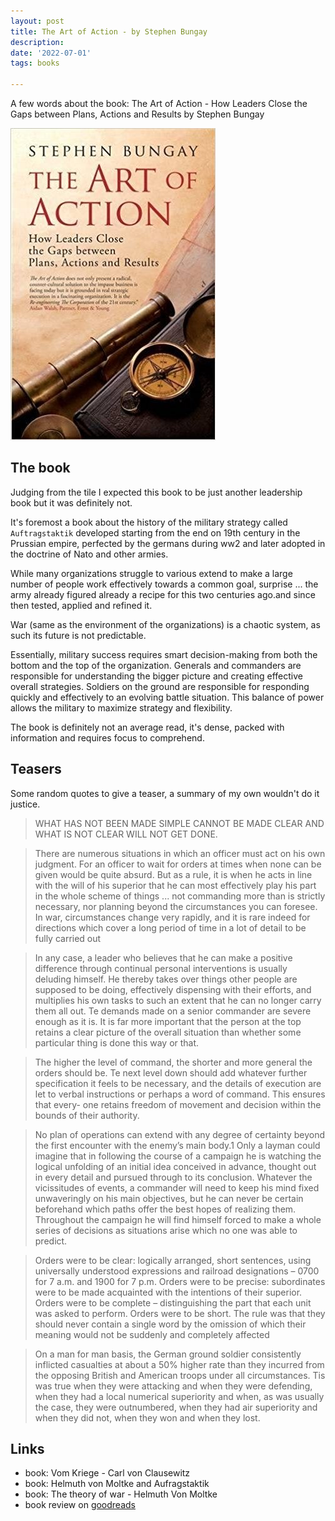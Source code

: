 ```yaml
---
layout: post
title: The Art of Action - by Stephen Bungay
description: 
date: '2022-07-01'
tags: books

---
```


A few words about the book: The Art of Action - How Leaders Close the Gaps between Plans, Actions and Results by Stephen Bungay

![placeholder](/public/2022/07/book-the-art-of-action.jpeg "cover")


## The book


Judging from the tile I expected this book to be just another leadership book but it was definitely not.

It's foremost a book about the history of the military strategy called `Auftragstaktik` developed starting from the end on 19th century in the Prussian empire, perfected by the germans during ww2 and later adopted in the doctrine of Nato and other armies.   

While many organizations struggle to various extend to make a large number of people work effectively towards a common goal, surprise ... the army already figured already a recipe for this two centuries ago.and since then tested, applied and refined it.

War (same as the environment of the organizations) is a chaotic system, as such its future is not predictable. 

Essentially, military success requires smart decision-making from both the bottom and the top of the organization. Generals and commanders are responsible for understanding the bigger picture and creating effective overall strategies. Soldiers on the ground are responsible for responding quickly and effectively to an evolving battle situation. This balance of power allows the military to maximize strategy and flexibility. 

The book is definitely not an average read, it's dense, packed with information and requires focus to comprehend.


## Teasers

Some random quotes to give a teaser, a summary of my own wouldn't do it justice.

>  WHAT HAS NOT BEEN MADE SIMPLE CANNOT BE MADE CLEAR AND WHAT IS NOT CLEAR WILL NOT GET DONE. 

> There are numerous situations in which an officer must act on his own judgment. For an officer to wait for orders at times when none can be given would be quite absurd. But as a rule, it is when he acts in line with the will of his superior that he can most effectively play his part in the whole scheme of things ... not commanding more than is strictly necessary, nor planning beyond the circumstances you can foresee. In war, circumstances change very rapidly, and it is rare indeed for directions which cover a long period of time in a lot of detail to be fully carried out


> In any case, a leader who believes that he can make a positive difference through continual personal interventions is usually deluding himself. He thereby takes over things other people are supposed to be doing, effectively dispensing with their efforts, and multiplies his own tasks to such an extent that he can no longer carry them all out. Te demands made on a senior commander are severe enough as it is. It is far more important that the person at the top retains a clear picture of the overall situation than whether some particular thing is done this way or that.


> The higher the level of command, the shorter and more general the orders should be. Te next level down should add whatever further specification it feels to be necessary, and the details of execution are let to verbal instructions or perhaps a word of command. This ensures that every- one retains freedom of movement and decision within the bounds of their authority.


> No plan of operations can extend with any degree of certainty beyond the first encounter with the enemy’s main body.1 Only a layman could imagine that in following the course of a campaign he is watching the logical unfolding of an initial idea conceived in advance, thought out in every detail and pursued through to its conclusion. Whatever the vicissitudes of events, a commander will need to keep his mind fixed unwaveringly on his main objectives, but he can never be certain beforehand which paths offer the best hopes of realizing them. Throughout the campaign he will find himself forced to make a whole series of decisions as situations arise which no one was able to predict.


> Orders were to be clear: logically arranged, short sentences, using universally understood expressions and railroad designations – 0700 for 7 a.m. and 1900 for 7 p.m. Orders were to be precise: subordinates were to be made acquainted with the intentions of their superior. Orders were to be complete – distinguishing the part that each unit was asked to perform. Orders were to be short. The rule was that they should never contain a single word by the omission of which their meaning would not be suddenly and completely affected


> On a man for man basis, the German ground soldier consistently inflicted casualties at about a 50% higher rate than they incurred from the opposing British and American troops under all circumstances. Tis was true when they were attacking and when they were defending, when they had a local numerical superiority and when, as was usually the case, they were outnumbered, when they had air superiority and when they did not, when they won and when they lost. 

## Links 

  - book: Vom Kriege - Carl von Clausewitz
  - book: Helmuth von Moltke and Aufragstaktik
  - book: The theory of war - Helmuth Von Moltke
  - book review on [goodreads](https://www.goodreads.com/book/show/9973202-the-art-of-action)
